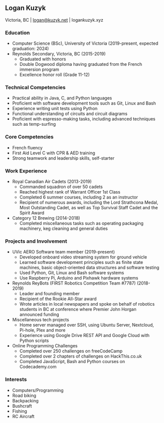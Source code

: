 ## Logan Kuzyk

Victoria, BC | logan@kuzyk.net | logankuzyk.xyz

### Education
- Computer Science (BSc), University of Victoria (2019-present, expected graduation: 2024)
- Reynolds Secondary, Victoria, BC (2015-2019)
	- Graduated with honors
	- Double Dogwood diploma having graduated from the French immersion program
	- Excellence honor roll (Grade 11-12)

### Technical Competencies
- Practical ability in Java, C, and Python languages
- Proficient with software development tools such as Git, Linux and Bash
- Experience writing unit tests using Python
- Functional understanding of circuits and circuit diagrams
- Proficient with espresso-making tasks, including advanced techniques such as temp-surfing


### Core Competencies
- French fluency
- First Aid Level C with CPR & AED training
- Strong teamwork and leadership skills, self-starter

### Work Experience
- Royal Canadian Air Cadets (2013-2019)
	- Commanded squadron of over 50 cadets
	- Reached highest rank of Warrant Officer 1st Class
	- Completed 6 summer courses, including 2 as an instructor
	- Recipient of numerous awards, including the Lord Strathcona Medal, Most Outstanding Cadet, as well as Top Survival Staff Cadet and the Spirit Award
- Category 12 Brewing (2014-2018)
	- Completed miscellaneous tasks such as operating packaging machinery, keg cleaning and general duties

### Projects and Involvement
- UVic AERO Software team member (2019-present)
	- Developed onboard video streaming system for ground vehicle
	- Learned software development principles such as finite state machines, basic object-oriented data structures and software testing
	- Used Python, Git, Linux and Bash software systems
	- Use Raspberry Pi, Arduino and Pixhawk hardware systems
- Reynolds ReyBots (FIRST Robotics Competition Team #7787) (2018-2019)
	- Leader and founding member
	- Recipient of the Rookie All-Star award
	- Wrote articles in local newspapers and spoke on behalf of robotics students in BC at conference where Premier John Horgan announced funding
- Miscellaneous tech projects
	- Home server managed over SSH, using Ubuntu Server, Nextcloud, Pi-hole, Plex and more
	- Experience using Google Drive REST API and Google Cloud with Python scripts
- Online Programming Challenges
	- Completed over 250 challenges on freeCodeCamp
	- Completed over 2 chapters of challenges on HackThis.co.uk
	- Completed JavaScript, Bash and Python courses on Codecademy.com

### Interests
- Computers/Programming
- Road biking
- Backpacking
- Bushcraft
- Fishing
- RC Aircraft
